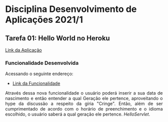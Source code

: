 # Disciplina Desenvolvimento de Aplicações 2021/1

## Tarefa 01: Hello World no Heroku

[Link da Aplicação](https://infinite-journey-41403.herokuapp.com)

### Funcionalidade Desenvolvida

Acessando o seguinte endereço:
- [Link da Funcionalidade](https://infinite-journey-41403.herokuapp.com/helloform.html)

<p align="justify">
 Através dessa nova funcionalidade o usuário poderá inserir a sua data de nascimento e então entender a qual Geração ele pertence, aproveitando o hype da discussão a respeito da gíria "Cringe". Então, além de ser cumprimentado de acordo com o horário de preenchimento e o idioma escolhido, o usuário saberá a qual geração ele pertence.
<i style="itatic">HelloServlet</i>.</p>

